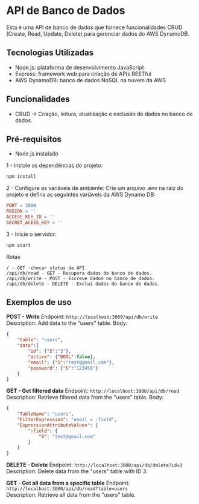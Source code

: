 # API de Banco de Dados

Esta é uma API de banco de dados que fornece funcionalidades CRUD (Create, Read, Update, Delete) para gerenciar dados do AWS DynamoDB. 

## Tecnologias Utilizadas

- Node.js: plataforma de desenvolvimento JavaScript
- Express: framework web para criação de APIs RESTful
- AWS DynamoDB: banco de dados NoSQL na nuvem da AWS

## Funcionalidades

- CRUD -> Criação, leitura, atualização e exclusão de dados no banco de dados.

## Pré-requisitos

- Node.js instalado

1 - Instale as dependências do projeto:
```bash
npm install
```

2 - Configure as variáveis de ambiente:
Crie um arquivo .env na raiz do projeto e defina as seguintes variáveis da AWS Dynamo DB:

```makefile
PORT = 3000
REGION = ''
ACCESS_KEY_ID = ''
SECRET_ACESS_KEY = ''
```
3 - Inicie o servidor:
```bash
npm start
```
Rotas
```
/ - GET -checar status da API
/api/db/read - GET - Recupera dados do banco de dados.
/api/db/write - POST - Escreve dados no banco de dados.
/api/db/delete - DELETE - Exclui dados do banco de dados.
```


## Exemplos de uso
**POST - Write**
Endpoint: `http://localhost:3000/api/db/write`  
Description: Add data to the "users" table.
Body:
```json
{
    "table": "users",
    "data":{
        "id": {"S":"3"},
        "active": {"BOOL":false},
        "email": {"S":"test@gmail.com"},
        "password": {"S":"123456"}
    }
}
```

**GET - Get filtered data**
Endpoint: `http://localhost:3000/api/db/read`  
Description: Retrieve filtered data from the "users" table.
Body:
```json
{
    "TableName": "users",
    "FilterExpression": "email = :field",
    "ExpressionAttributeValues": {
        ":field": {
            "S": "test@gmail.com"
        }
    }
}
```

**DELETE - Delete**
Endpoint: `http://localhost:3000/api/db/delete?id=3`  
Description: Delete data from the "users" table with ID 3.

**GET - Get all data from a specific table**
Endpoint: `http://localhost:3000/api/db/read?table=users`  
Description: Retrieve all data from the "users" table.
